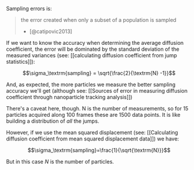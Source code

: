 Sampling errors is: 

> the error created when only a subset of a population is sampled
> - [@catipovic2013]

If we want to know the accuracy when determining the average diffusion coefficient, the error will be dominated by the standard deviation of the measured variances (see: [[calculating diffusion coefficient from jump statistics]]):

$$\sigma_\textrm{sampling} = \sqrt{\frac{2}{\textrm{N} -1}}$$

And, as expected, the more particles we measure the better sampling accuracy we'll get (although see: [[Sources of error in measuring diffusion coefficient through nanoparticle tracking analysis]])

There's a caveat here, though. N is the number of measurements, so for 15 particles acquired along 100 frames these are 1500 data points. It is like building a distribution of *all* the jumps. 

However, if we use the mean squared displacement (see: [[Calculating diffusion coefficient from mean squared displacement data]]) we have:

$$\sigma_\textrm{sampling}=\frac{1}{\sqrt{\textrm{N}}}$$

But in this case $N$ is the number of particles. 